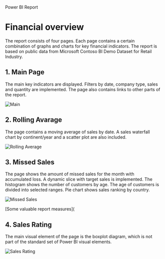 Power BI Report
# Financial overview
The report consists of four pages. Each page contains a certain combination of graphs and charts for key financial indicators. The report is based on public data from Microsoft Contoso BI Demo Dataset for Retail Industry.

## 1. Main Page
The main key indicators are displayed. Filters by date, company type, sales and quantity are implemented. The page also contains links to other parts of the report.

![Main](https://github.com/Qehh/Power_BI_Report/assets/58768263/4d768110-9e54-40b6-a4d1-38306b6c958e)

## 2. Rolling Avarage
The page contains a moving average of sales by date. A sales waterfall chart by continent/year and a scatter plot are also included.

![Rolling Average](https://github.com/Qehh/Power_BI_Report/assets/58768263/a5c0a21e-ba3c-48ee-98a0-e456e1d416bf)

## 3. Missed Sales
The page shows the amount of missed sales for the month with accumulated loss. A dynamic slice with target sales is implemented. The histogram shows the number of customers by age. The age of customers is divided into selected ranges. Pie chart shows sales ranking by country.

![Missed Sales](https://github.com/Qehh/Power_BI_Report/assets/58768263/64aa1f39-c363-4980-84c0-7835ef750efc)

[Some valuable report measures](
## 4. Sales Rating
The main visual element of the page is the boxplot diagram, which is not part of the standard set of Power BI visual elements.

![Sales Rating](https://github.com/Qehh/Power_BI_Report/assets/58768263/467be536-a120-4d13-9cc1-d3a0ff3b7284)


